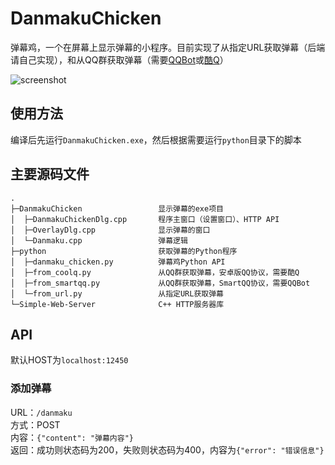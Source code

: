 DanmakuChicken
=========

弹幕鸡，一个在屏幕上显示弹幕的小程序。目前实现了从指定URL获取弹幕（后端请自己实现），和从QQ群获取弹幕（需要[QQBot](https://github.com/pandolia/qqbot)或[酷Q](https://cqp.cc/)）

![screenshot](https://github.com/xfgryujk/DanmakuChicken/blob/master/screenshot.png)


使用方法
---------

编译后先运行`DanmakuChicken.exe`，然后根据需要运行`python`目录下的脚本


主要源码文件
---------

```
.
├─DanmakuChicken                 显示弹幕的exe项目
│  ├─DanmakuChickenDlg.cpp       程序主窗口（设置窗口）、HTTP API
│  ├─OverlayDlg.cpp              显示弹幕的窗口
│  └─Danmaku.cpp                 弹幕逻辑
├─python                         获取弹幕的Python程序
│  ├─danmaku_chicken.py          弹幕鸡Python API
│  ├─from_coolq.py               从QQ群获取弹幕，安卓版QQ协议，需要酷Q
│  ├─from_smartqq.py             从QQ群获取弹幕，SmartQQ协议，需要QQBot
│  └─from_url.py                 从指定URL获取弹幕
└─Simple-Web-Server              C++ HTTP服务器库
```


API
---------

默认HOST为`localhost:12450`

### 添加弹幕

URL：`/danmaku`  
方式：POST  
内容：`{"content": "弹幕内容"}`  
返回：成功则状态码为200，失败则状态码为400，内容为`{"error": "错误信息"}`
